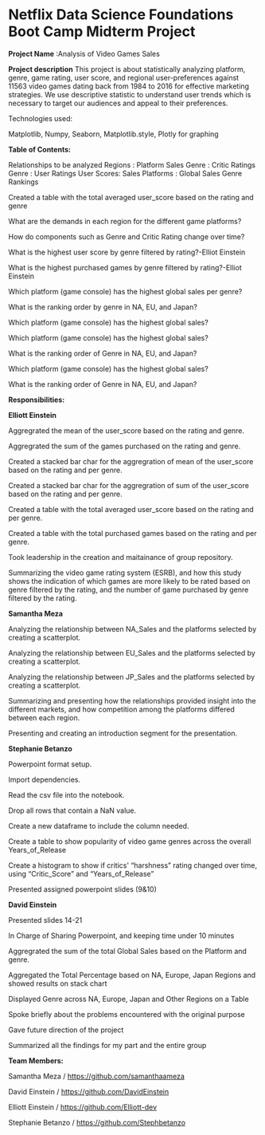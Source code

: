 # Netflix Data Science Foundations Boot Camp Midterm Project
**Project Name**
:Analysis of Video Games Sales

**Project description**
This project is about statistically analyzing platform, genre, game rating, user score, and regional user-preferences against 11563 video games dating back from 1984 to 2016 for effective marketing strategies. We use descriptive statistic to understand user trends which is necessary to target our audiences and appeal to their preferences.

Technologies used:

Matplotlib,
Numpy,
Seaborn,
Matplotlib.style,
Plotly
for graphing



**Table of Contents:**

Relationships to be analyzed
Regions : Platform Sales
Genre : Critic Ratings
Genre : User Ratings
User Scores: Sales
Platforms : Global Sales
Genre Rankings

Created a table with the total averaged user_score based on the rating and genre

What are the demands in each region for the different game platforms?

How do components such as Genre and Critic Rating change over time?

What is the highest user score by genre filtered by rating?-Elliot Einstein

What is the highest purchased games by genre filtered by rating?-Elliot Einstein

Which platform (game console) has the highest global sales per genre?

What is the ranking order by genre in NA, EU, and Japan?

Which platform (game console) has the highest global sales?

Which platform (game console) has the highest global sales?

What is the ranking order of Genre in NA, EU, and Japan?

Which platform (game console) has the highest global sales?

What is the ranking order of Genre in NA, EU, and Japan?

****Responsibilities:****

**Elliott Einstein**

Aggregrated the mean of the user_score based on the rating and genre.

Aggregrated the sum of the games purchased on the rating and genre.

Created a stacked bar char for the aggregration of mean of the user_score based on the rating and per genre.

Created a stacked bar char for the aggregration of sum of the user_score based on the rating and per genre.

Created a table with the total averaged user_score based on the rating and per genre.

Created a table with the total purchased games based on the rating and per genre.

Took leadership in the creation and maitainance of group repository.

Summarizing the video game rating system (ESRB), and how this study shows the indication of which games are more likely to be rated based on genre filtered by the rating, and the number of game purchased by genre filtered by the rating.

**Samantha Meza**

Analyzing the relationship between NA_Sales and the platforms selected by creating a scatterplot. 

Analyzing the relationship between EU_Sales and the platforms selected by creating a scatterplot.

Analyzing the relationship between JP_Sales and the platforms selected by creating a scatterplot.

Summarizing and presenting how the relationships provided insight into the different markets, and how competition among the platforms differed between each region.

Presenting and creating an introduction segment for the presentation. 

**Stephanie Betanzo**

Powerpoint format setup.

Import dependencies.

Read the csv file into the notebook.

Drop all rows that contain a NaN value.

Create a new dataframe to include the column needed.

Create a table to show popularity of video game genres across the overall Years_of_Release

Create a histogram to show if critics' “harshness” rating changed over time, using “Critic_Score” and “Years_of_Release”

Presented assigned powerpoint slides (9&10)

**David Einstein**

Presented slides 14-21

In Charge of Sharing Powerpoint, and keeping time under 10 minutes

Aggregrated the sum of the total Global Sales based on the Platform and genre.

Aggregated the Total Percentage based on NA, Europe, Japan Regions and showed results on stack chart

Displayed Genre across NA, Europe, Japan and Other Regions on a Table 

Spoke briefly about the problems encountered with the original purpose 

Gave future direction of the project 

Summarized all the findings for my part and the entire group


**Team Members:** 

Samantha Meza / https://github.com/samanthaameza

David Einstein / https://github.com/DavidEinstein

Elliott Einstein / https://github.com/Elliott-dev

Stephanie Betanzo / https://github.com/Stephbetanzo



